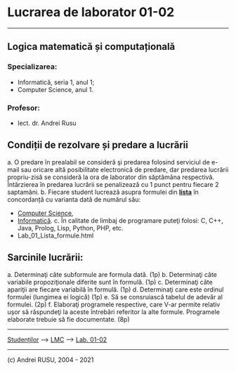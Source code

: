 # Lucrarea de laborator 01-02

---

## Logica matematică și computațională

### Specializarea: 

* Informatică, seria 1, anul 1; 
* Computer Science, anul 1.

### Profesor:

* lect. dr. Andrei Rusu


## Condiții de rezolvare și predare a lucrării

a. O predare în prealabil se consideră şi predarea folosind serviciul de e-mail sau oricare altă posibilitate electronică de predare, dar predarea lucrării propriu-zisă se consideră la ora de laborator din săptămâna respectivă. Întârzierea în predarea lucrării se penalizează cu 1 punct pentru fiecare 2 saptamâni.
b. Fiecare student lucrează asupra formulei din  **[lista](./LC_Lab_01_Lista_formule.html)** în concordanță cu varianta dată de numărul său:
   * [Computer Science](./cs1.html),
   * [Informatică](./info1s1.html). 
c. În calitate de limbaj de programare puteţi folosi: C, C++, Java, Prolog, Lisp, Python, PHP, etc. 
   * Lab_01_Lista_formule.html

## Sarcinile lucrării:

a. Determinaţi câte subformule are formula dată. (1p)
b. Determinaţi câte variabile propoziţionale diferite sunt în formulă. (1p)
c. Determinaţi câte apariţii are fiecare variabilă în formulă. (1p)
d. Determinaţi care este ordinul formulei (lungimea ei logică) (1p)
e. Să se consruiască tabelul de adevăr al formulei. (2p)
f.  Elaboraţi programele respective, care V-ar permite relativ uşor să răspundeţi la aceste întrebări referitor la alte formule. Programele elaborate trebuie să fie documentate. (8p)

---

[Studenților](./) --> [LMC](./index-info1-lmc.htm) --> [Lab. 01-02]()

---

(c) Andrei RUSU, 2004 - 2021
